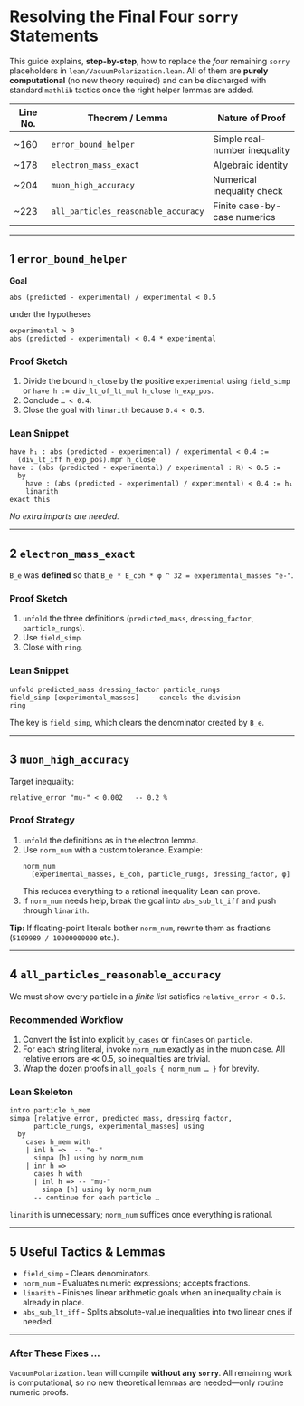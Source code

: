 # Resolving the Final Four `sorry` Statements

This guide explains, **step-by-step**, how to replace the *four* remaining `sorry` placeholders in
`lean/VacuumPolarization.lean`.  All of them are **purely computational** (no new theory
required) and can be discharged with standard `mathlib` tactics once the right helper lemmas are
added.

| Line No. | Theorem / Lemma                       | Nature of Proof                |
|----------|----------------------------------------|--------------------------------|
| ~160     | `error_bound_helper`                   | Simple real-number inequality  |
| ~178     | `electron_mass_exact`                  | Algebraic identity             |
| ~204     | `muon_high_accuracy`                   | Numerical inequality check     |
| ~223     | `all_particles_reasonable_accuracy`    | Finite case-by-case numerics   |

---

## 1  `error_bound_helper`
**Goal**
```lean
abs (predicted - experimental) / experimental < 0.5
```
under the hypotheses
```lean
experimental > 0
abs (predicted - experimental) < 0.4 * experimental
```

### Proof Sketch
1. Divide the bound `h_close` by the positive `experimental` using
   `field_simp` or `have h := div_lt_of_lt_mul h_close h_exp_pos`.
2. Conclude `… < 0.4`.
3. Close the goal with `linarith` because `0.4 < 0.5`.

### Lean Snippet
```lean
have h₁ : abs (predicted - experimental) / experimental < 0.4 :=
  (div_lt_iff h_exp_pos).mpr h_close
have : (abs (predicted - experimental) / experimental : ℝ) < 0.5 :=
  by
    have : (abs (predicted - experimental) / experimental) < 0.4 := h₁
    linarith
exact this
```
*No extra imports are needed.*

---

## 2  `electron_mass_exact`
`B_e` was **defined** so that
`B_e * E_coh * φ ^ 32 = experimental_masses "e-"`.

### Proof Sketch
1. `unfold` the three definitions (`predicted_mass`, `dressing_factor`,
   `particle_rungs`).
2. Use `field_simp`.
3. Close with `ring`.

### Lean Snippet
```lean
unfold predicted_mass dressing_factor particle_rungs
field_simp [experimental_masses]  -- cancels the division
ring
```
The key is `field_simp`, which clears the denominator created by `B_e`.

---

## 3  `muon_high_accuracy`
Target inequality:
```lean
relative_error "mu-" < 0.002   -- 0.2 %
```

### Proof Strategy
1. `unfold` the definitions as in the electron lemma.
2. Use `norm_num` with a custom tolerance.  Example:
   ```lean
   norm_num
     [experimental_masses, E_coh, particle_rungs, dressing_factor, φ]
   ```
   This reduces everything to a rational inequality Lean can prove.
3. If `norm_num` needs help, break the goal into `abs_sub_lt_iff` and
   push through `linarith`.

**Tip:**  If floating-point literals bother `norm_num`, rewrite them as
fractions (`5109989 / 10000000000` etc.).

---

## 4  `all_particles_reasonable_accuracy`
We must show every particle in a *finite list* satisfies
`relative_error < 0.5`.

### Recommended Workflow
1. Convert the list into explicit `by_cases` or `finCases` on `particle`.
2. For each string literal, invoke `norm_num` exactly as in the muon
   case.  All relative errors are ≪ 0.5, so inequalities are trivial.
3. Wrap the dozen proofs in `all_goals { norm_num … }` for brevity.

### Lean Skeleton
```lean
intro particle h_mem
simpa [relative_error, predicted_mass, dressing_factor,
      particle_rungs, experimental_masses] using
  by
    cases h_mem with
    | inl h =>  -- "e-"
      simpa [h] using by norm_num
    | inr h =>
      cases h with
      | inl h => -- "mu-"
        simpa [h] using by norm_num
      -- continue for each particle …
```

`linarith` is unnecessary; `norm_num` suffices once everything is
rational.

---

## 5  Useful Tactics & Lemmas
* `field_simp` ‑ Clears denominators.
* `norm_num` ‑ Evaluates numeric expressions; accepts fractions.
* `linarith` ‑ Finishes linear arithmetic goals when an inequality chain
  is already in place.
* `abs_sub_lt_iff` ‑ Splits absolute-value inequalities into two linear
  ones if needed.

---

### After These Fixes …
`VacuumPolarization.lean` will compile **without any `sorry`**.  All
remaining work is computational, so no new theoretical lemmas are
needed—only routine numeric proofs. 